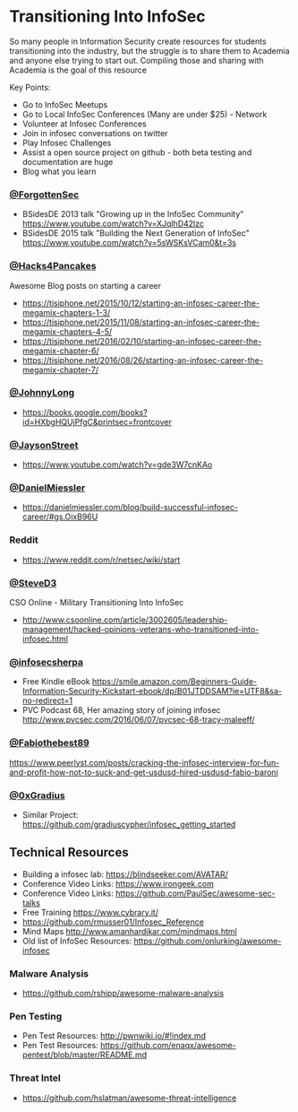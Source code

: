 # Transitioning Into InfoSec

So many people in Information Security create resources for students transitioning into the industry, but the struggle is to share them to Academia and anyone else trying to start out. Compiling those and sharing with Academia is the goal of this resource

Key Points:
* Go to InfoSec Meetups
* Go to Local InfoSec Conferences (Many are under $25) - Network
* Volunteer at Infosec Conferences 
* Join in infosec conversations on twitter
* Play Infosec Challenges
* Assist a open source project on github - both beta testing and documentation are huge
* Blog what you learn

### [@ForgottenSec](https://www.twitter.com/ForgottenSec) 
* BSidesDE 2013 talk "Growing up in the InfoSec Community"
https://www.youtube.com/watch?v=XJqlhD42lzc
* BSidesDE 2015 talk "Building the Next Generation of InfoSec"
https://www.youtube.com/watch?v=5sWSKsVCam0&t=3s

### [@Hacks4Pancakes](https://www.twitter.com/Hacks4Pancakes) 
Awesome Blog posts on starting a career
* https://tisiphone.net/2015/10/12/starting-an-infosec-career-the-megamix-chapters-1-3/
* https://tisiphone.net/2015/11/08/starting-an-infosec-career-the-megamix-chapters-4-5/
* https://tisiphone.net/2016/02/10/starting-an-infosec-career-the-megamix-chapter-6/
* https://tisiphone.net/2016/08/26/starting-an-infosec-career-the-megamix-chapter-7/

### [@JohnnyLong](https://www.twitter.com/JohnnyLong)
* https://books.google.com/books?id=HXbgHQUjPfgC&printsec=frontcover

### [@JaysonStreet](https://www.twitter.com/JaysonSTreet) 
* https://www.youtube.com/watch?v=gde3W7cnKAo

### [@DanielMiessler](https://www.twitter.com/DanielMiessler) 
* https://danielmiessler.com/blog/build-successful-infosec-career/#gs.OixB96U

### Reddit 
* https://www.reddit.com/r/netsec/wiki/start

### [@SteveD3](https://www.twitter.com/SteveD3) 
CSO Online - Military Transitioning Into InfoSec
* http://www.csoonline.com/article/3002605/leadership-management/hacked-opinions-veterans-who-transitioned-into-infosec.html

### [@infosecsherpa](https://www.twitter.com/infosecsherpa)  
* Free Kindle eBook
https://smile.amazon.com/Beginners-Guide-Information-Security-Kickstart-ebook/dp/B01JTDDSAM?ie=UTF8&sa-no-redirect=1
* PVC Podcast 68, Her amazing story of joining infosec
http://www.pvcsec.com/2016/06/07/pvcsec-68-tracy-maleeff/

### [@Fabiothebest89](https://www.twitter.com/Fabiothebest89)
https://www.peerlyst.com/posts/cracking-the-infosec-interview-for-fun-and-profit-how-not-to-suck-and-get-usdusd-hired-usdusd-fabio-baroni

### [@0xGradius](https://www.twitter.com/0xGradius)
* Similar Project: https://github.com/gradiuscypher/infosec_getting_started

## Technical Resources
* Building a infosec lab: https://blindseeker.com/AVATAR/
* Conference Video Links: https://www.irongeek.com
* Conference Video Links: https://github.com/PaulSec/awesome-sec-talks
* Free Training https://www.cybrary.it/
* https://github.com/rmusser01/Infosec_Reference
* Mind Maps http://www.amanhardikar.com/mindmaps.html
* Old list of InfoSec Resources: https://github.com/onlurking/awesome-infosec

### Malware Analysis
* https://github.com/rshipp/awesome-malware-analysis

### Pen Testing
* Pen Test Resources: http://pwnwiki.io/#!index.md
* Pen Test Resources: https://github.com/enaqx/awesome-pentest/blob/master/README.md

### Threat Intel
* https://github.com/hslatman/awesome-threat-intelligence
